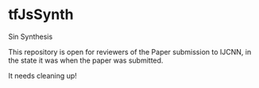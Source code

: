 # tfJsSynth
Sin Synthesis

This repository is open for reviewers of the Paper submission to IJCNN, in the state it was when the paper was submitted.

It needs cleaning up!
